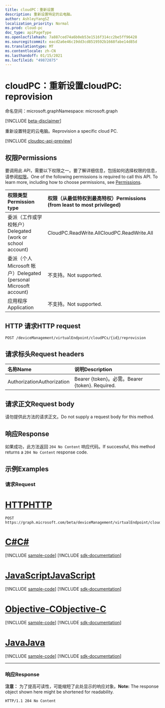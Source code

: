 ```yaml
---
title: cloudPC：重新设置
description: 重新设置特定的云电脑。
author: AshleyYangSZ
localization_priority: Normal
ms.prod: cloud-pc
doc_type: apiPageType
ms.openlocfilehash: 7a887ced74a6b0eb53e1516f314cc2be5ff96428
ms.sourcegitcommit: eacd2a6e46c19dd3cd8519592b1668fabe14d85d
ms.translationtype: MT
ms.contentlocale: zh-CN
ms.lasthandoff: 01/15/2021
ms.locfileid: "49872875"
---
```

# <a name="cloudpc-reprovision"></a><span data-ttu-id="3881a-103">cloudPC：重新设置</span><span class="sxs-lookup"><span data-stu-id="3881a-103">cloudPC: reprovision</span></span>

<span data-ttu-id="3881a-104">命名空间：microsoft.graph</span><span class="sxs-lookup"><span data-stu-id="3881a-104">Namespace: microsoft.graph</span></span>

[!INCLUDE [beta-disclaimer](../../includes/beta-disclaimer.md)]

<span data-ttu-id="3881a-105">重新设置特定的云电脑。</span><span class="sxs-lookup"><span data-stu-id="3881a-105">Reprovision a specific cloud PC.</span></span>

[!INCLUDE [cloudpc-api-preview](../../includes/cloudpc-api-preview.md)]
## <a name="permissions"></a><span data-ttu-id="3881a-106">权限</span><span class="sxs-lookup"><span data-stu-id="3881a-106">Permissions</span></span>

<span data-ttu-id="3881a-p101">要调用此 API，需要以下权限之一。要了解详细信息，包括如何选择权限的信息，请参阅[权限](/graph/permissions-reference)。</span><span class="sxs-lookup"><span data-stu-id="3881a-p101">One of the following permissions is required to call this API. To learn more, including how to choose permissions, see [Permissions](/graph/permissions-reference).</span></span>

|<span data-ttu-id="3881a-109">权限类型</span><span class="sxs-lookup"><span data-stu-id="3881a-109">Permission type</span></span>|<span data-ttu-id="3881a-110">权限（从最低特权到最高特权）</span><span class="sxs-lookup"><span data-stu-id="3881a-110">Permissions (from least to most privileged)</span></span>|
|:---|:---|
|<span data-ttu-id="3881a-111">委派（工作或学校帐户）</span><span class="sxs-lookup"><span data-stu-id="3881a-111">Delegated (work or school account)</span></span>|<span data-ttu-id="3881a-112">CloudPC.ReadWrite.All</span><span class="sxs-lookup"><span data-stu-id="3881a-112">CloudPC.ReadWrite.All</span></span>|
|<span data-ttu-id="3881a-113">委派（个人 Microsoft 帐户）</span><span class="sxs-lookup"><span data-stu-id="3881a-113">Delegated (personal Microsoft account)</span></span>|<span data-ttu-id="3881a-114">不支持。</span><span class="sxs-lookup"><span data-stu-id="3881a-114">Not supported.</span></span>|
|<span data-ttu-id="3881a-115">应用程序</span><span class="sxs-lookup"><span data-stu-id="3881a-115">Application</span></span>|<span data-ttu-id="3881a-116">不支持。</span><span class="sxs-lookup"><span data-stu-id="3881a-116">Not supported.</span></span>|

## <a name="http-request"></a><span data-ttu-id="3881a-117">HTTP 请求</span><span class="sxs-lookup"><span data-stu-id="3881a-117">HTTP request</span></span>

<!-- {
  "blockType": "ignored"
}
-->

``` http
POST /deviceManagement/virtualEndpoint/cloudPCs/{id}/reprovision
```

## <a name="request-headers"></a><span data-ttu-id="3881a-118">请求标头</span><span class="sxs-lookup"><span data-stu-id="3881a-118">Request headers</span></span>

|<span data-ttu-id="3881a-119">名称</span><span class="sxs-lookup"><span data-stu-id="3881a-119">Name</span></span>|<span data-ttu-id="3881a-120">说明</span><span class="sxs-lookup"><span data-stu-id="3881a-120">Description</span></span>|
|:---|:---|
|<span data-ttu-id="3881a-121">Authorization</span><span class="sxs-lookup"><span data-stu-id="3881a-121">Authorization</span></span>|<span data-ttu-id="3881a-p102">Bearer {token}。必需。</span><span class="sxs-lookup"><span data-stu-id="3881a-p102">Bearer {token}. Required.</span></span>|

## <a name="request-body"></a><span data-ttu-id="3881a-124">请求正文</span><span class="sxs-lookup"><span data-stu-id="3881a-124">Request body</span></span>

<span data-ttu-id="3881a-125">请勿提供此方法的请求正文。</span><span class="sxs-lookup"><span data-stu-id="3881a-125">Do not supply a request body for this method.</span></span>

## <a name="response"></a><span data-ttu-id="3881a-126">响应</span><span class="sxs-lookup"><span data-stu-id="3881a-126">Response</span></span>

<span data-ttu-id="3881a-127">如果成功，此方法返回 `204 No Content` 响应代码。</span><span class="sxs-lookup"><span data-stu-id="3881a-127">If successful, this method returns a `204 No Content` response code.</span></span>

## <a name="examples"></a><span data-ttu-id="3881a-128">示例</span><span class="sxs-lookup"><span data-stu-id="3881a-128">Examples</span></span>

### <a name="request"></a><span data-ttu-id="3881a-129">请求</span><span class="sxs-lookup"><span data-stu-id="3881a-129">Request</span></span>


# <a name="http"></a>[<span data-ttu-id="3881a-130">HTTP</span><span class="sxs-lookup"><span data-stu-id="3881a-130">HTTP</span></span>](#tab/http)
<!-- {
  "blockType": "request",
  "name": "cloudpconpremisesconnection_runhealthcheck"
}
-->

``` http
POST https://graph.microsoft.com/beta/deviceManagement/virtualEndpoint/cloudPCs/{id}/reprovision
```
# <a name="c"></a>[<span data-ttu-id="3881a-131">C#</span><span class="sxs-lookup"><span data-stu-id="3881a-131">C#</span></span>](#tab/csharp)
[!INCLUDE [sample-code](../includes/snippets/csharp/cloudpconpremisesconnection-runhealthcheck-csharp-snippets.md)]
[!INCLUDE [sdk-documentation](../includes/snippets/snippets-sdk-documentation-link.md)]

# <a name="javascript"></a>[<span data-ttu-id="3881a-132">JavaScript</span><span class="sxs-lookup"><span data-stu-id="3881a-132">JavaScript</span></span>](#tab/javascript)
[!INCLUDE [sample-code](../includes/snippets/javascript/cloudpconpremisesconnection-runhealthcheck-javascript-snippets.md)]
[!INCLUDE [sdk-documentation](../includes/snippets/snippets-sdk-documentation-link.md)]

# <a name="objective-c"></a>[<span data-ttu-id="3881a-133">Objective-C</span><span class="sxs-lookup"><span data-stu-id="3881a-133">Objective-C</span></span>](#tab/objc)
[!INCLUDE [sample-code](../includes/snippets/objc/cloudpconpremisesconnection-runhealthcheck-objc-snippets.md)]
[!INCLUDE [sdk-documentation](../includes/snippets/snippets-sdk-documentation-link.md)]

# <a name="java"></a>[<span data-ttu-id="3881a-134">Java</span><span class="sxs-lookup"><span data-stu-id="3881a-134">Java</span></span>](#tab/java)
[!INCLUDE [sample-code](../includes/snippets/java/cloudpconpremisesconnection-runhealthcheck-java-snippets.md)]
[!INCLUDE [sdk-documentation](../includes/snippets/snippets-sdk-documentation-link.md)]

---


### <a name="response"></a><span data-ttu-id="3881a-135">响应</span><span class="sxs-lookup"><span data-stu-id="3881a-135">Response</span></span>

<span data-ttu-id="3881a-136">**注意：** 为了提高可读性，可能缩短了此处显示的响应对象。</span><span class="sxs-lookup"><span data-stu-id="3881a-136">**Note:** The response object shown here might be shortened for readability.</span></span>
<!-- {
  "blockType": "response",
  "truncated": true
}
-->

``` http
HTTP/1.1 204 No Content
```
